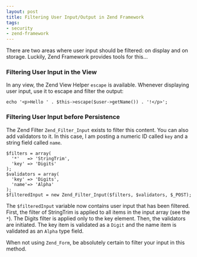 ```yaml
---
layout: post
title: Filtering User Input/Output in Zend Framework
tags:
- security
- zend-framework
---
```

There are two areas where user input should be filtered: on display and on storage.  Luckily, Zend Framework provides tools for this...

### Filtering User Input in the View

In any view, the Zend View Helper `escape` is available.  Whenever displaying user input, use it to escape and filter the output:

```php?start_inline=1
echo '<p>Hello ' . $this->escape($user->getName()) . '!</p>';
```

### Filtering User Input before Persistence 

The Zend Filter `Zend_Filter_Input` exists to filter this content.  You can also add validators to it.  In this case, I am posting a numeric ID called `key` and a string field called `name`.

```php?start_inline=1
$filters = array(
  '*'   => 'StringTrim',
  'key' => 'Digits'
);
$validators = array(
  'key' => 'Digits',
  'name'=> 'Alpha'
);
$filteredInput = new Zend_Filter_Input($filters, $validators, $_POST);
```

The `$filteredInput` variable now contains user input that has been filtered.  First, the filter of StringTrim is applied to all items in the input array (see the `*`).  The Digits filter is applied only to the key element.  Then, the validators are initiated.  The key item is validated as a `Digit` and the name item is validated as an `Alpha` type field.

When not using `Zend_Form`, be absolutely certain to filter your input in this method.
